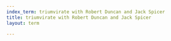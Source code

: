 ```yaml
---
index_term: triumvirate with Robert Duncan and Jack Spicer
title: triumvirate with Robert Duncan and Jack Spicer
layout: term

---
```

